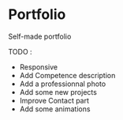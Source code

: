 # Portfolio

Self-made portfolio 


TODO : 
- Responsive
- Add Competence description
- Add a professionnal photo
- Add some new projects
- Improve Contact part
- Add some animations